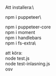 Att installera:\


npm i puppeteer\

npm i puppeteer-core\
npm i moment\
npm i handlebars\
npm i fs-extra\

att köra:\
node test.js\
node test-inlasning.js\
osv
